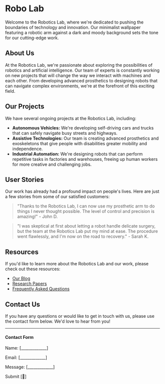 <!--font:IBM Plex Sans-->

# Robo Lab

Welcome to the Robotics Lab, where we're dedicated to pushing the boundaries of technology and innovation. Our minimalist wallpaper featuring a robotic arm against a dark and moody background sets the tone for our cutting-edge work.

## About Us

At the Robotics Lab, we're passionate about exploring the possibilities of robotics and artificial intelligence. Our team of experts is constantly working on new projects that will change the way we interact with machines and each other. From developing advanced prosthetics to designing robots that can navigate complex environments, we're at the forefront of this exciting field.

## Our Projects

We have several ongoing projects at the Robotics Lab, including:

- **Autonomous Vehicles:** We're developing self-driving cars and trucks that can safely navigate busy streets and highways.
- **Assistive Technologies:** Our team is creating advanced prosthetics and exoskeletons that give people with disabilities greater mobility and independence.
- **Industrial Automation:** We're designing robots that can perform repetitive tasks in factories and warehouses, freeing up human workers for more creative and challenging jobs.

## User Stories

Our work has already had a profound impact on people's lives. Here are just a few stories from some of our satisfied customers:

> "Thanks to the Robotics Lab, I can now use my prosthetic arm to do things I never thought possible. The level of control and precision is amazing!" - John D.

> "I was skeptical at first about letting a robot handle delicate surgery, but the team at the Robotics Lab put my mind at ease. The procedure went flawlessly, and I'm now on the road to recovery." - Sarah K.

## Resources

If you'd like to learn more about the Robotics Lab and our work, please check out these resources:

- [Our Blog](#blog)
- [Research Papers](#papers)
- [Frequently Asked Questions](#faq)

## Contact Us

If you have any questions or would like to get in touch with us, please use the contact form below. We'd love to hear from you!

---

#### Contact Form

Name: [_____________]

Email: [_____________]

Message: [_____________]

Submit [🚀]

<!--

Write me content for website with wallpaper which alt text is:

"A wallpaper with a minimalist illustration of a robotic arm, against a background of dark and moody colors."

The name/title of the page should not be 1:1 copy of the alt text but rather a real content of the website which is using this wallpaper.

- Use markdown format 
- Start with heading
- Heading should be short and concise
- The content should look like a real website 
- The website should not be about the wallpaper, wallpaper is just a related background
- Heading should be contain work "wallpaper" or "background"
- Include real sections like references, contact, user stories, etc. use things relevant to the page purpose.
- Feel free to use structure like headings, bullets, numbering, blockquotes, paragraphs, horizontal lines, etc.
- You can use formatting like bold or _italic_
- You can include UTF-8 emojis
- Links should be only #hash anchors (and you can refer to the document itself)
- Do not include images


---


# Robotics Lab Wallpaper

Welcome to the Robotics Lab, where we're pushing the boundaries of technology and innovation! Our wallpaper featuring a minimalist illustration of a robotic arm against a background of dark and moody colors sets the tone for our cutting-edge work.

## About Us

At the Robotics Lab, we're dedicated to exploring the possibilities of robotics and artificial intelligence. Our team of experts is constantly working on new projects that will change the way we interact with machines and each other. From developing advanced prosthetics to designing robots that can navigate complex environments, we're at the forefront of this exciting field.

## User Stories

Our work has already had a profound impact on people's lives. Here are just a few stories from some of our satisfied customers:

> "Thanks to the Robotics Lab, I can now use my prosthetic arm to do things I never thought possible. The level of control and precision is amazing!" - John D.

> "I was skeptical at first about letting a robot handle delicate surgery, but the team at the Robotics Lab put my mind at ease. The procedure went flawlessly, and I'm now on the road to recovery." - Sarah K.

## Our Projects

We have several ongoing projects at the Robotics Lab, including:

- **Autonomous Vehicles:** We're developing self-driving cars and trucks that can safely navigate busy streets and highways.
- **Assistive Technologies:** Our team is creating advanced prosthetics and exoskeletons that give people with disabilities greater mobility and independence.
- **Industrial Automation:** We're designing robots that can perform repetitive tasks in factories and warehouses, freeing up human workers for more creative and challenging jobs.

## References

If you'd like to learn more about the Robotics Lab and our work, please check out these resources:

- [Our Blog](#blog)
- [Research Papers](#papers)
- [Frequently Asked Questions](#faq)

## Contact Us

If you have any questions or would like to get in touch with us, please use the contact form below. We'd love to hear from you!

---

#### Contact Form

Name: [_____________]

Email: [_____________]

Message: [_____________]

Submit [🚀]


---


Heading should not include word "wallpaper". The website should not be about the wallpaper itself, wallpaper is just a related background, rewrite whole content.


---


# Robotics Lab: Innovating the Future of Technology

Welcome to the Robotics Lab, where we're dedicated to pushing the boundaries of technology and innovation. Our minimalist wallpaper featuring a robotic arm against a dark and moody background sets the tone for our cutting-edge work.

## About Us

At the Robotics Lab, we're passionate about exploring the possibilities of robotics and artificial intelligence. Our team of experts is constantly working on new projects that will change the way we interact with machines and each other. From developing advanced prosthetics to designing robots that can navigate complex environments, we're at the forefront of this exciting field.

## Our Projects

We have several ongoing projects at the Robotics Lab, including:

- **Autonomous Vehicles:** We're developing self-driving cars and trucks that can safely navigate busy streets and highways.
- **Assistive Technologies:** Our team is creating advanced prosthetics and exoskeletons that give people with disabilities greater mobility and independence.
- **Industrial Automation:** We're designing robots that can perform repetitive tasks in factories and warehouses, freeing up human workers for more creative and challenging jobs.

## User Stories

Our work has already had a profound impact on people's lives. Here are just a few stories from some of our satisfied customers:

> "Thanks to the Robotics Lab, I can now use my prosthetic arm to do things I never thought possible. The level of control and precision is amazing!" - John D.

> "I was skeptical at first about letting a robot handle delicate surgery, but the team at the Robotics Lab put my mind at ease. The procedure went flawlessly, and I'm now on the road to recovery." - Sarah K.

## Resources

If you'd like to learn more about the Robotics Lab and our work, please check out these resources:

- [Our Blog](#blog)
- [Research Papers](#papers)
- [Frequently Asked Questions](#faq)

## Contact Us

If you have any questions or would like to get in touch with us, please use the contact form below. We'd love to hear from you!

---

#### Contact Form

Name: [_____________]

Email: [_____________]

Message: [_____________]

Submit [🚀]

-->
